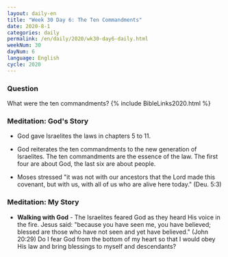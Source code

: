 ```yaml
---
layout: daily-en
title: "Week 30 Day 6: The Ten Commandments"
date: 2020-8-1 
categories: daily
permalink: /en/daily/2020/wk30-day6-daily.html
weekNum: 30
dayNum: 6
language: English
cycle: 2020
---
```


### Question     
What were the ten commandments?
{% include BibleLinks2020.html %} 

### Meditation: God's Story   
+ God gave Israelites the laws in chapters 5 to 11. 

+ God reiterates the ten commandments to the new generation of Israelites. The ten commandments are the essence of the law. The first four are about God, the last six are about people. 

+ Moses stressed "it was not with our ancestors that the Lord made this covenant, but with us, with all of us who are alive here today." (Deu. 5:3) 

### Meditation: My Story   
+ **Walking with God** - The Israelites feared God as they heard His voice in the fire. Jesus said: "because you have seen me, you have believed; blessed are those who have not seen and yet have believed." (John 20:29) Do I fear God from the bottom of my heart so that I would obey His law and bring blessings to myself and descendants? 
